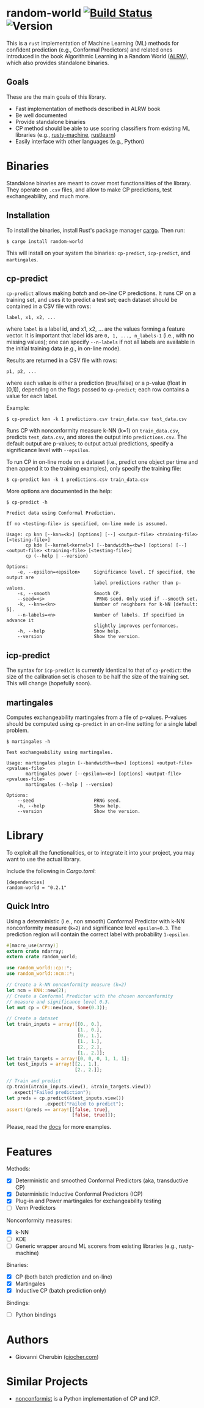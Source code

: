 # random-world [![Build Status](https://travis-ci.org/gchers/random-world.svg?branch=master)](https://travis-ci.org/gchers/random-world) ![Version](https://img.shields.io/crates/v/random-world.svg)

This is a `rust` implementation of Machine Learning (ML) methods for confident
prediction (e.g., Conformal Predictors) and related ones introduced in the book
Algorithmic Learning in a Random World ([ALRW](http://alrw.net/)),
which also provides standalone binaries.

## Goals

These are the main goals of this library.

- Fast implementation of methods described in ALRW book
- Be well documented
- Provide standalone binaries
- CP method should be able to use scoring classifiers from existing
  ML libraries (e.g., [rusty-machine](https://athemathmo.github.io/rusty-machine/doc/rusty_machine/), [rustlearn](https://maciejkula.github.io/rustlearn/doc/rustlearn/))
- Easily interface with other languages (e.g., Python)

# Binaries

Standalone binaries are meant to cover most functionalities of the library.
They operate on `.csv` files, and allow to make CP predictions, test exchangeability,
and much more.

## Installation

To install the binaries, install Rust's package manager
[cargo](https://doc.rust-lang.org/cargo/getting-started/installation.html).
Then run:

```console
$ cargo install random-world
```

This will install on your system the binaries: `cp-predict`, `icp-predict`,
and `martingales`.

## cp-predict

`cp-predict` allows making *batch* and *on-line* CP predictions.
It runs CP on a training set, and uses it to predict a test set;
each dataset should be contained in a CSV file with rows:

    label, x1, x2, ...

where `label` is a label id, and x1, x2, ...
are the values forming a feature vector.
It is important that label ids are `0, 1, ..., n_labels-1` (i.e., with no
missing values); one can specify  `--n-labels` if not all labels
are available in the initial training data (e.g., in on-line mode).

Results are returned in a CSV file with rows:

    p1, p2, ...

where each value is either a prediction (true/false) or
a p-value (float in [0,1]), depending on the flags passed to `cp-predict`;
each row contains a value for each label.

Example:

```console
$ cp-predict knn -k 1 predictions.csv train_data.csv test_data.csv
```
Runs CP with nonconformity measure k-NN (k=1) on `train_data.csv`,
predicts `test_data.csv`, and stores the output into
`predictions.csv`.
The default output are p-values; to output actual predictions, specify
a significance level with `--epsilon`.

To run CP in on-line mode on a dataset (i.e., predict one object
per time and then append it to the training examples), only specify
the training file:

```console
$ cp-predict knn -k 1 predictions.csv train_data.csv
```

More options are documented in the help:

```console
$ cp-predict -h

Predict data using Conformal Prediction.

If no <testing-file> is specified, on-line mode is assumed.

Usage: cp knn [--knn=<k>] [options] [--] <output-file> <training-file> [<testing-file>]
       cp kde [--kernel<kernel>] [--bandwidth=<bw>] [options] [--] <output-file> <training-file> [<testing-file>]
       cp (--help | --version)

Options:
    -e, --epsilon=<epsilon>     Significance level. If specified, the output are
                                label predictions rather than p-values.
    -s, --smooth                Smooth CP.
    --seed=<s>                   PRNG seed. Only used if --smooth set.
    -k, --knn=<kn>              Number of neighbors for k-NN [default: 5].
    --n-labels=<n>              Number of labels. If specified in advance it
                                slightly improves performances.
    -h, --help                  Show help.
    --version                   Show the version.
```

## icp-predict

The syntax for `icp-predict` is currently identical to that of `cp-predict`:
the size of the calibration set is chosen to be half the size of the training
set.
This will change (hopefully soon).

## martingales

Computes exchangeability martingales from a file of p-values.
P-values should be computed using `cp-predict` in an on-line setting
for a single label problem.

```console
$ martingales -h

Test exchangeability using martingales.

Usage: martingales plugin [--bandwidth=<bw>] [options] <output-file> <pvalues-file>
       martingales power [--epsilon=<e>] [options] <output-file> <pvalues-file>
       martingales (--help | --version)

Options:
    --seed                      PRNG seed.
    -h, --help                  Show help.
    --version                   Show the version.
```


# Library

To exploit all the functionalities, or to integrate it into your project,
you may want to use the actual library.

Include the following in _Cargo.toml_:

```
[dependencies]
random-world = "0.2.1"
```

## Quick Intro

Using a deterministic (i.e., non smooth) Conformal Predictor with k-NN
nonconformity measure (`k=2`) and significance level `epsilon=0.3`.
The prediction region will contain the correct label with probability
`1-epsilon`.

```rust
#[macro_use(array)]
extern crate ndarray;
extern crate random_world;

use random_world::cp::*;
use random_world::ncm::*;

// Create a k-NN nonconformity measure (k=2)
let ncm = KNN::new(2);
// Create a Conformal Predictor with the chosen nonconformity
// measure and significance level 0.3.
let mut cp = CP::new(ncm, Some(0.3));

// Create a dataset
let train_inputs = array![[0., 0.],
                          [1., 0.],
                          [0., 1.],
                          [1., 1.],
                          [2., 2.],
                          [1., 2.]];
let train_targets = array![0, 0, 0, 1, 1, 1];
let test_inputs = array![[2., 1.],
                         [2., 2.]];

// Train and predict
cp.train(&train_inputs.view(), &train_targets.view())
  .expect("Failed prediction");
let preds = cp.predict(&test_inputs.view())
              .expect("Failed to predict");
assert!(preds == array![[false, true],
                        [false, true]]);
```

Please, read the [docs](https://docs.rs/random-world/0.1.0/random_world/) for
more examples.

# Features

Methods:
- [x] Deterministic and smoothed Conformal Predictors (aka, transductive CP)
- [x] Deterministic Inductive Conformal Predictors (ICP)
- [x] Plug-in and Power martingales for exchangeability testing
- [ ] Venn Predictors

Nonconformity measures:
- [x] k-NN
- [ ] KDE
- [ ] Generic wrapper around ML scorers from existing libraries (e.g., rusty-machine)

Binaries:
- [x] CP (both batch prediction and on-line)
- [x] Martingales
- [x] Inductive CP (batch prediction only)

Bindings:
- [ ] Python bindings

# Authors

* Giovanni Cherubin ([giocher.com](https://giocher.com))

# Similar Projects

- [nonconformist](https://github.com/donlnz/nonconformist/) is a
  Python implementation of CP and ICP.
